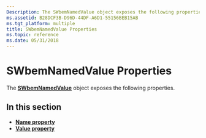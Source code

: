 ```yaml
---
Description: The SWbemNamedValue object exposes the following properties.
ms.assetid: B28DCF3B-D96D-44DF-A6D1-55156BEB15AB
ms.tgt_platform: multiple
title: SWbemNamedValue Properties
ms.topic: reference
ms.date: 05/31/2018
---
```


# SWbemNamedValue Properties

The [**SWbemNamedValue**](swbemnamedvalue.md) object exposes the following properties.

## In this section

-   [**Name property**](swbemnamedvalue-name.md)
-   [**Value property**](swbemnamedvalue-value.md)

 

 



